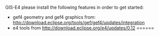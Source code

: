 GIS-E4
please install the following features in order to get started:
- gef4 geometry and gef4 graphics from: http://download.eclipse.org/tools/gef/gef4/updates/integration
- e4 tools from http://download.eclipse.org/e4/updates/0.12
======
